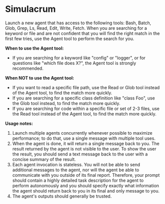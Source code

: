 # Simulacrum

Launch a new agent that has access to the following tools: Bash, Batch, Glob, Grep, Ls, Read, Edit, Write, Fetch. When you are searching for a keyword or file and are not confident that you will find the right match in the first few tries, use the Agent tool to perform the search for you.

**When to use the Agent tool:**
- If you are searching for a keyword like "config" or "logger", or for questions like "which file does X?", the Agent tool is strongly recommended.

**When NOT to use the Agent tool:**
- If you want to read a specific file path, use the Read or Glob tool instead of the Agent tool, to find the match more quickly.
- If you are searching for a specific class definition like "class Foo", use the Glob tool instead, to find the match more quickly.
- If you are searching for code within a specific file or set of 2-3 files, use the Read tool instead of the Agent tool, to find the match more quickly.

**Usage notes:**
1. Launch multiple agents concurrently whenever possible to maximize performance; to do that, use a single message with multiple tool uses.
2. When the agent is done, it will return a single message back to you. The result returned by the agent is not visible to the user. To show the user the result, you should send a text message back to the user with a concise summary of the result.
3. Each agent invocation is stateless. You will not be able to send additional messages to the agent, nor will the agent be able to communicate with you outside of its final report. Therefore, your prompt should contain a highly detailed task description for the agent to perform autonomously and you should specify exactly what information the agent should return back to you in its final and only message to you.
4. The agent's outputs should generally be trusted.
